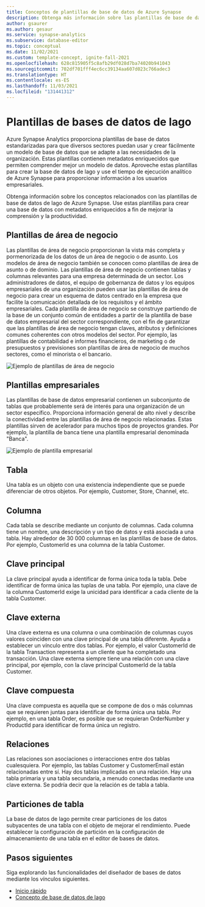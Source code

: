 ```yaml
---
title: Conceptos de plantillas de base de datos de Azure Synapse
description: Obtenga más información sobre las plantillas de base de datos de Azure Synapse
author: gsaurer
ms.author: gesaur
ms.service: synapse-analytics
ms.subservice: database-editor
ms.topic: conceptual
ms.date: 11/02/2021
ms.custom: template-concept, ignite-fall-2021
ms.openlocfilehash: 628c815905f5c8afb29df028d7ba74020b941043
ms.sourcegitcommit: 702df701fff4ec6cc39134aa607d023c766adec3
ms.translationtype: HT
ms.contentlocale: es-ES
ms.lasthandoff: 11/03/2021
ms.locfileid: "131441312"
---
```

# <a name="lake-database-templates"></a>Plantillas de bases de datos de lago

Azure Synapse Analytics proporciona plantillas de base de datos estandarizadas para que diversos sectores puedan usar y crear fácilmente un modelo de base de datos que se adapte a las necesidades de la organización. Estas plantillas contienen metadatos enriquecidos que permiten comprender mejor un modelo de datos. Aproveche estas plantillas para crear la base de datos de lago y use el tiempo de ejecución analítico de Azure Synapse para proporcionar información a los usuarios empresariales.

Obtenga información sobre los conceptos relacionados con las plantillas de base de datos de lago de Azure Synapse. Use estas plantillas para crear una base de datos con metadatos enriquecidos a fin de mejorar la comprensión y la productividad.  

## <a name="business-area-templates"></a>Plantillas de área de negocio  

Las plantillas de área de negocio proporcionan la vista más completa y pormenorizada de los datos de un área de negocio o de asunto. Los modelos de área de negocio también se conocen como plantillas de área de asunto o de dominio. Las plantillas de área de negocio contienen tablas y columnas relevantes para una empresa determinada de un sector. Los administradores de datos, el equipo de gobernanza de datos y los equipos empresariales de una organización pueden usar las plantillas de área de negocio para crear un esquema de datos centrado en la empresa que facilite la comunicación detallada de los requisitos y el ámbito empresariales. Cada plantilla de área de negocio se construye partiendo de la base de un conjunto común de entidades a partir de la plantilla de base de datos empresarial del sector correspondiente, con el fin de garantizar que las plantillas de área de negocio tengan claves, atributos y definiciones comunes coherentes con otros modelos del sector. Por ejemplo, las plantillas de contabilidad e informes financieros, de marketing o de presupuestos y previsiones son plantillas de área de negocio de muchos sectores, como el minorista o el bancario. 

![Ejemplo de plantillas de área de negocio](./media/concepts-database-templates/business-area-template-example.png)

## <a name="enterprise-templates"></a>Plantillas empresariales 

Las plantillas de base de datos empresarial contienen un subconjunto de tablas que probablemente será de interés para una organización de un sector específico. Proporciona información general de alto nivel y describe la conectividad entre las plantillas de área de negocio relacionadas. Estas plantillas sirven de acelerador para muchos tipos de proyectos grandes. Por ejemplo, la plantilla de banca tiene una plantilla empresarial denominada "Banca". 

![Ejemplo de plantilla empresarial](./media/concepts-database-templates/enterprise-template-example.png)

## <a name="table"></a>Tabla

Una tabla es un objeto con una existencia independiente que se puede diferenciar de otros objetos. Por ejemplo, Customer, Store, Channel, etc.

## <a name="column"></a>Columna

Cada tabla se describe mediante un conjunto de columnas. Cada columna tiene un nombre, una descripción y un tipo de datos y está asociada a una tabla. Hay alrededor de 30 000 columnas en las plantillas de base de datos. Por ejemplo, CustomerId es una columna de la tabla Customer.

## <a name="primary-key"></a>Clave principal

La clave principal ayuda a identificar de forma única toda la tabla. Debe identificar de forma única las tuplas de una tabla. Por ejemplo, una clave de la columna CustomerId exige la unicidad para identificar a cada cliente de la tabla Customer.

## <a name="foreign-key"></a>Clave externa

Una clave externa es una columna o una combinación de columnas cuyos valores coinciden con una clave principal de una tabla diferente. Ayuda a establecer un vínculo entre dos tablas. Por ejemplo, el valor CustomerId de la tabla Transaction representa a un cliente que ha completado una transacción. Una clave externa siempre tiene una relación con una clave principal, por ejemplo, con la clave principal CustomerId de la tabla Customer.

## <a name="composite-key"></a>Clave compuesta

Una clave compuesta es aquella que se compone de dos o más columnas que se requieren juntas para identificar de forma única una tabla. Por ejemplo, en una tabla Order, es posible que se requieran OrderNumber y ProductId para identificar de forma única un registro.

## <a name="relationships"></a>Relaciones

Las relaciones son asociaciones o interacciones entre dos tablas cualesquiera. Por ejemplo, las tablas Customer y CustomerEmail están relacionadas entre sí. Hay dos tablas implicadas en una relación. Hay una tabla primaria y una tabla secundaria, a menudo conectadas mediante una clave externa. Se podría decir que la relación es de tabla a tabla.

## <a name="table-partitions"></a>Particiones de tabla

La base de datos de lago permite crear particiones de los datos subyacentes de una tabla con el objeto de mejorar el rendimiento. Puede establecer la configuración de partición en la configuración de almacenamiento de una tabla en el editor de bases de datos.

## <a name="next-steps"></a>Pasos siguientes

Siga explorando las funcionalidades del diseñador de bases de datos mediante los vínculos siguientes.
- [Inicio rápido](quick-start-create-lake-database.md)
- [Concepto de base de datos de lago](concepts-lake-database.md)
